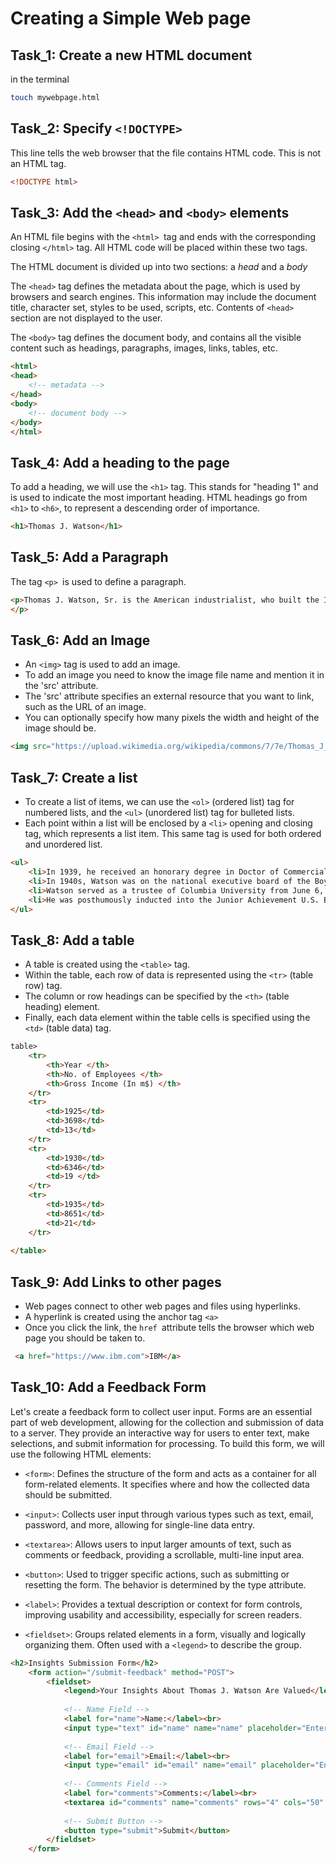 # Creating a Simple Web page

## Task_1: Create a new HTML document
in the terminal 
```bash
touch mywebpage.html
```

## Task_2: Specify `<!DOCTYPE>`

This line tells the web browser that the file contains HTML code. This is not an HTML tag.

```html
<!DOCTYPE html>
```

## Task_3: Add the `<head>` and `<body>` elements

An HTML file begins with the `<html> `tag and ends with the corresponding closing `</html>` tag. All HTML code will be placed within these two tags.

The HTML document is divided up into two sections: a *head* and a *body*

The `<head>` tag defines the metadata about the page, which is used by browsers and search engines.
This information may include the document title, character set, styles to be used, scripts, etc.
Contents of `<head>` section are not displayed to the user.

The `<body>` tag defines the document body, and contains all the visible content such as headings, paragraphs, images, links, tables, etc.

```html
<html>
<head>
    <!-- metadata -->
</head>
<body>
    <!-- document body -->
</body>
</html>
```
## Task_4: Add a heading to the page

To add a heading, we will use the `<h1>` tag. This stands for "heading 1" and is used to indicate the most important heading. HTML headings go from `<h1>` to `<h6>`, to represent a descending order of importance.

```html
<h1>Thomas J. Watson</h1>
```
## Task_5: Add a Paragraph

The tag `<p> `is used to define a paragraph.

```html
<p>Thomas J. Watson, Sr. is the American industrialist, who built the International Business Machines Corporation (IBM) into the largest manufacturer of electric typewriters and data-processing equipment in the world.
</p>
```

## Task_6: Add an Image

- An `<img>` tag is used to add an image.
- To add an image you need to know the image file name and mention it in the 'src' attribute.
- The 'src' attribute specifies an external resource that you want to link, such as the URL of an image.
- You can optionally specify how many pixels the width and height of the image should be.

```html
<img src="https://upload.wikimedia.org/wikipedia/commons/7/7e/Thomas_J_Watson_Sr.jpg" width="300" height="300">
```
## Task_7: Create a list

- To create a list of items, we can use the `<ol>` (ordered list) tag for numbered lists, and the `<ul>` (unordered list) tag for bulleted lists.
- Each point within a list will be enclosed by a `<li>` opening and closing tag, which represents a list item. This same tag is used for both ordered and unordered list.

```html
<ul>
    <li>In 1939, he received an honorary degree in Doctor of Commercial Science from Oglethorpe University. </li>
    <li>In 1940s, Watson was on the national executive board of the Boy Scouts of America. </li>
    <li>Watson served as a trustee of Columbia University from June 6, 1933, until his death. </li>
    <li>He was posthumously inducted into the Junior Achievement U.S. Business Hall of Fame in 1990.</li>
</ul>
```

## Task_8: Add a table

- A table is created using the `<table>` tag.
- Within the table, each row of data is represented using the `<tr>` (table row) tag.
- The column or row headings can be specified by the `<th>` (table heading) element.
- Finally, each data element within the table cells is specified using the `<td>` (table data) tag.

```html
table>
    <tr>
        <th>Year </th>
        <th>No. of Employees </th>
        <th>Gross Income (In m$) </th>
    </tr>
    <tr>
        <td>1925</td>
        <td>3698</td>
        <td>13</td>
    </tr>
    <tr>
        <td>1930</td>
        <td>6346</td>
        <td>19 </td>
    </tr>
    <tr>
        <td>1935</td>
        <td>8651</td>
        <td>21</td>
    </tr>
    
</table>
```

## Task_9: Add Links to other pages

- Web pages connect to other web pages and files using hyperlinks.
- A hyperlink is created using the anchor tag `<a>`
- Once you click the link, the `href `attribute tells the browser which web page you should be taken to.

```html
 <a href="https://www.ibm.com">IBM</a>
```

## Task_10: Add a Feedback Form

Let's create a feedback form to collect user input. Forms are an essential part of web development, allowing for the collection and submission of data to a server. They provide an interactive way for users to enter text, make selections, and submit information for processing.
To build this form, we will use the following HTML elements:

- `<form>`:
Defines the structure of the form and acts as a container for all form-related elements. It specifies where and how the collected data should be submitted.

- `<input>`:
Collects user input through various types such as text, email, password, and more, allowing for single-line data entry.

- `<textarea>`:
Allows users to input larger amounts of text, such as comments or feedback, providing a scrollable, multi-line input area.

- `<button>`:
Used to trigger specific actions, such as submitting or resetting the form. The behavior is determined by the type attribute.

- `<label>`:
Provides a textual description or context for form controls, improving usability and accessibility, especially for screen readers.

- `<fieldset>`:
Groups related elements in a form, visually and logically organizing them. Often used with a `<legend>` to describe the group.

```html
<h2>Insights Submission Form</h2>
    <form action="/submit-feedback" method="POST">
        <fieldset>
            <legend>Your Insights About Thomas J. Watson Are Valued</legend>
    
            <!-- Name Field -->
            <label for="name">Name:</label><br>
            <input type="text" id="name" name="name" placeholder="Enter your name" required><br><br>
    
            <!-- Email Field -->
            <label for="email">Email:</label><br>
            <input type="email" id="email" name="email" placeholder="Enter your email" required><br><br>
    
            <!-- Comments Field -->
            <label for="comments">Comments:</label><br>
            <textarea id="comments" name="comments" rows="4" cols="50" placeholder="Share your thoughts about Thomas J. Watson"></textarea><br><br>
    
            <!-- Submit Button -->
            <button type="submit">Submit</button>
        </fieldset>
    </form>
```
